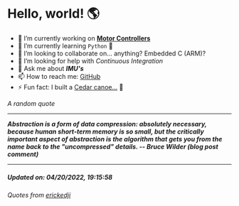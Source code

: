 # Hello, world! 🌎


- 🔧 I’m currently working on [**Motor Controllers**](https://github.com/kyleRhess/MicroMotor)
- 🌱 I’m currently learning `Python` **🐍**
- 👯 I’m looking to collaborate on... anything? Embedded C (ARM)?
- 🤔 I’m looking for help with *Continuous Integration*
- 💬 Ask me about ***IMU's***
- 📫 How to reach me: [GitHub](https://github.com/kyleRhess)
- ⚡ Fun fact: I built a [Cedar canoe...](https://kylerhess.github.io/canoe.html) 🛶

_A random quote_
___
***Abstraction is a form of data compression: absolutely necessary, because
human short-term memory is so small, but the critically important aspect
of abstraction is the algorithm that gets you from the name back to the
"uncompressed" details.
-- Bruce Wilder (blog post comment)***
___
##### Updated on: 04/20/2022, 19:15:58
###### Quotes from [erickedji](https://gist.github.com/erickedji/68802)